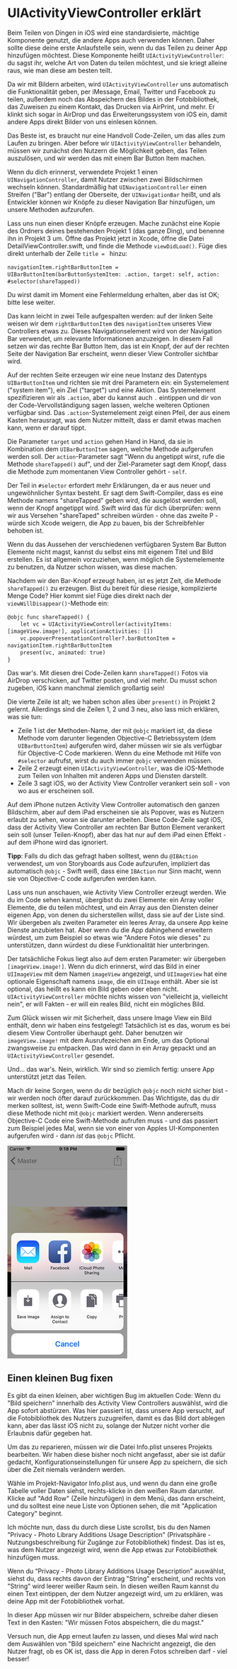 # UIActivityViewController erklärt

Beim Teilen von Dingen in iOS wird eine standardisierte, mächtige Komponente genutzt, die andere Apps auch verwenden können. Daher sollte diese deine erste Anlaufstelle sein, wenn du das Teilen zu deiner App hinzufügen möchtest. Diese Komponente heißt `UIActivityViewController`: du sagst ihr, welche Art von Daten du teilen möchtest, und sie kriegt alleine raus, wie man diese am besten teilt.  

Da wir mit Bildern arbeiten, wird `UIActivityViewController` uns automatisch die Funktionalität geben, per iMessage, Email, Twitter und Facebook zu teilen, außerdem noch das Abspeichern des Bildes in der Fotobibliothek, das Zuweisen zu einem Kontakt, das Drucken via AirPrint, und mehr. Er klinkt sich sogar in AirDrop und das Erweiterungssystem von iOS ein, damit andere Apps direkt Bilder von uns einlesen können. 

Das Beste ist, es braucht nur eine Handvoll Code-Zeilen, um das alles zum Laufen zu bringen. Aber before wir `UIActivityViewController` behandeln, müssen wir zunächst den Nutzern die Möglichkeit geben, das Teilen auszulösen, und wir werden das mit einem Bar Button Item machen. 

Wenn du dich erinnerst, verwendete Projekt 1 einen `UINavigationController`, damit Nutzer zwischen zwei Bildschirmen wechseln können. Standardmäßig hat `UINavigationController` einen Streifen ("Bar") entlang der Oberseite, der `UINavigationBar` heißt, und als Entwickler können wir Knöpfe zu dieser Navigation Bar hinzufügen, um unsere Methoden aufzurufen.

Lass uns nun einen dieser Knöpfe erzeugen. Mache zunächst eine Kopie des Ordners deines bestehenden Projekt 1 (das ganze Ding), und benenne ihn in Projekt 3 um. Öffne das Projekt jetzt in Xcode, öffne die Datei DetailViewController.swift, und finde die Methode `viewDidLoad()`. Füge dies direkt unterhalb der Zeile `title = ` hinzu:

    navigationItem.rightBarButtonItem = UIBarButtonItem(barButtonSystemItem: .action, target: self, action: #selector(shareTapped))

Du wirst damit im Moment eine Fehlermeldung erhalten, aber das ist OK; bitte lese weiter.

Das kann leicht in zwei Teile aufgespalten werden: auf der linken Seite weisen wir dem `rightBarButtonItem` des `navigationItem` unseres View Controllers etwas zu. Dieses Navigationselement wird von der Navigation Bar verwendet, um relevante Informationen anzuzeigen. In diesem Fall setzen wir das rechte Bar Button Item, das ist ein Knopf, der auf der rechten Seite der Navigation Bar erscheint, wenn dieser View Controller sichtbar wird.

Auf der rechten Seite erzeugen wir eine neue Instanz des Datentyps `UIBarButtonItem` und richten sie mit drei Parametern ein: ein Systemelement ("system item"), ein Ziel ("target") und eine Aktion. Das Systemelement spezifizieren wir als `.action`, aber du kannst auch `.` eintippen und dir von der Code-Vervollständigung sagen lassen, welche weiteren Optionen verfügbar sind. Das `.action`-Systemelement zeigt einen Pfeil, der aus einem Kasten herausragt, was dem Nutzer mitteilt, dass er damit etwas machen kann, wenn er darauf tippt.

Die Parameter `target` und `action` gehen Hand in Hand, da sie in Kombination dem `UIBarButtonItem` sagen, welche Methode aufgerufen werden soll. Der `action`-Parameter sagt "Wenn du angetippt wirst, rufe die Methode `shareTapped()` auf", und der Ziel-Parameter sagt dem Knopf, dass die Methode zum momentanen View Controller gehört - `self`.

Der Teil in `#selector` erfordert mehr Erklärungen, da er aus neuer und ungewöhnlicher Syntax besteht. Er sagt dem Swift-Compiler, dass es eine Methode namens "shareTapped" geben wird, die ausgelöst werden soll, wenn der Knopf angetippt wird. Swift wird das für dich überprüfen: wenn wir aus Versehen "shareTaped" schreiben würden - ohne das zweite P - würde sich Xcode weigern, die App zu bauen, bis der Schreibfehler behoben ist.

Wenn du das Aussehen der verschiedenen verfügbaren System Bar Button Elemente nicht magst, kannst du selbst eins mit eigenem Titel und Bild erstellen. Es ist allgemein vorzuziehen, wenn möglich die Systemelemente zu benutzen, da Nutzer schon wissen, was diese machen.  

Nachdem wir den Bar-Knopf erzeugt haben, ist es jetzt Zeit, die Methode `shareTapped()` zu erzeugen. Bist du bereit für diese riesige, komplizierte Menge Code? Hier kommt sie! Füge dies direkt nach der `viewWillDisappear()`-Methode ein:

    @objc func shareTapped() {
        let vc = UIActivityViewController(activityItems: [imageView.image!], applicationActivities: [])
        vc.popoverPresentationController?.barButtonItem = navigationItem.rightBarButtonItem
        present(vc, animated: true)
    }

Das war's. Mit diesen drei Code-Zeilen kann `shareTapped()` Fotos via AirDrop verschicken, auf Twitter posten, und viel mehr. Du musst schon zugeben, iOS kann manchmal ziemlich großartig sein!

Die vierte Zeile ist alt; we haben schon alles über `present()` in Projekt 2 gelernt. Allerdings sind die Zeilen 1, 2 und 3 neu, also lass mich erklären, was sie tun:

- Zeile 1 ist der Methoden-Name, der mit `@objc` markiert ist, da diese Methode vom darunter liegenden Objective-C Betriebssystem (dem `UIBarButtonItem`) aufgerufen wird, daher müssen wir sie als verfügbar für Objective-C Code markieren. Wenn du eine Methode mit Hilfe von `#selector` aufrufst, wirst du auch immer `@objc` verwenden müssen. 
- Zeile 2 erzeugt einen `UIActivityViewController`, was die iOS-Methode zum Teilen von Inhalten mit anderen Apps und Diensten darstellt.
- Zeile 3 sagt iOS, wo der Activity View Controller verankert sein soll - von wo aus er erscheinen soll.

Auf dem iPhone nutzen Activity View Controller automatisch den ganzen Bildschirm, aber auf dem iPad erscheinen sie als Popover, was es Nutzern erlaubt zu sehen, woran sie darunter arbeiten. Diese Code-Zeile sagt iOS, dass der Activity View Controller am rechten Bar Button Element verankert sein soll (unser Teilen-Knopf), aber das hat nur auf dem iPad einen Effekt - auf dem iPhone wird das ignoriert.

**Tipp**: Falls du dich das gefragt haben solltest, wenn du `@IBAction` verwendest, um von Storyboards aus Code aufzurufen, impliziert das automatisch `@objc` - Swift weiß, dass eine `IBAction` nur Sinn macht, wenn sie von Objective-C code aufgerufen werden kann. 

Lass uns nun anschauen, wie Activity View Controller erzeugt werden. Wie du im Code sehen kannst, übergibst du zwei Elemente: ein Array voller Elemente, die du teilen möchtest, und ein Array aus den Diensten deiner eigenen App, von denen du sicherstellen willst, dass sie auf der Liste sind. Wir übergeben als zweiten Parameter ein leeres Array, da unsere App keine Dienste anzubieten hat. Aber wenn du die App dahingehend erweitern würdest, um zum Beispiel so etwas wie "Andere Fotos wie dieses" zu unterstützen, dann würdest du diese Funktionalität hier unterbringen.

Der tatsächliche Fokus liegt also auf dem ersten Parameter: wir übergeben `[imageView.image!]`. Wenn du dich erinnerst, wird das Bild in einer `UIImageView` mit dem Namen `imageView` angezeigt, und `UIImageView` hat eine optionale Eigenschaft namens `image`, die ein `UIImage` enthält. Aber sie ist optional, das heißt es kann ein Bild geben oder eben nicht. `UIActivityViewController` möchte nichts wissen von "vielleicht ja, vielleicht nein", er will Fakten - er will ein reales Bild, nicht ein mögliches Bild.

Zum Glück wissen wir mit Sicherheit, dass unsere Image View ein Bild enthält, denn wir haben eins festgelegt! Tatsächlich ist es das, worum es bei diesem View Controller überhaupt geht. Daher benutzen wir `imageView.image!` mit dem Ausrufezeichen am Ende, um das Optional zwangsweise zu entpacken. Das wird dann in ein Array gepackt und an `UIActivityViewController` gesendet.

Und... das war's. Nein, wirklich. Wir sind so ziemlich fertig: unsere App unterstützt jetzt das Teilen.

Mach dir keine Sorgen, wenn du dir bezüglich `@objc` noch nicht sicher bist - wir werden noch öfter darauf zurückkommen. Das Wichtigste, das du dir merken solltest, ist, wenn Swift-Code eine Swift-Methode aufruft, muss diese Methode nicht mit `@objc` markiert werden. Wenn andererseits Objective-C Code eine Swift-Methode aufrufen muss - und das passiert zum Beispiel  jedes Mal, wenn sie von einer von Apples UI-Komponenten aufgerufen wird - dann *ist* das `@objc` Pflicht. 

![UIActivityViewController erlaubt es deinen Nutzern, zu teilen, zu drucken, zu speichern und mehr - alles mit zwei Zeilen Code!](3-1.png)


## Einen kleinen Bug fixen

Es gibt da einen kleinen, aber wichtigen Bug im aktuellen Code: Wenn du "Bild speichern" innerhalb des Activity View Controllers auswählst, wird die App sofort abstürzen. Was hier passiert ist, dass unsere App versucht, auf die Fotobibliothek des Nutzers zuzugreifen, damit es das Bild dort ablegen kann, aber das lässt iOS nicht zu, solange der Nutzer nicht vorher die Erlaubnis dafür gegeben hat.

Um das zu reparieren, müssen wir die Datei Info.plist unseres Projekts bearbeiten. Wir haben diese bisher noch nicht angefasst, aber sie ist dafür gedacht, Konfigurationseinstellungen für unsere App zu speichern, die sich über die Zeit niemals verändern werden.

Wähle im Projekt-Navigator Info.plist aus, und wenn du dann eine große Tabelle voller Daten siehst, rechts-klicke in den weißen Raum darunter. Klicke auf "Add Row" (Zeile hinzufügen) in dem Menü, das dann erscheint, und du solltest eine neue Liste von Optionen sehen, die mit "Application Category" beginnt.

Ich möchte nun, dass du durch diese Liste scrollst, bis du den Namen "Privacy - Photo Library Additions Usage Description" (Privatsphäre - Nutzungsbeschreibung für Zugänge zur Fotobibliothek) findest. Das ist es, was dem Nutzer angezeigt wird, wenn die App etwas zur Fotobibliothek hinzufügen muss. 

Wenn du “Privacy - Photo Library Additions Usage Description”  auswählst, siehst du, dass rechts davon der Eintrag "String" erscheint, und rechts von "String" wird leerer weißer Raum sein. In diesen weißen Raum kannst du einen Text eintippen, der dem Nutzer angezeigt wird, um zu erklären, was deine App mit der Fotobibliothek vorhat.

In dieser App müssen wir nur Bilder abspeichern, schreibe daher diesen Text in den Kasten: "Wir müssen Fotos abspeichern, die du magst."

Versuch nun, die App erneut laufen zu lassen, und dieses Mal wird nach dem Auswählen von "Bild speichern" eine Nachricht angezeigt, die den Nutzer fragt, ob es OK ist, dass die App in deren Fotos schreiben darf - viel besser!
